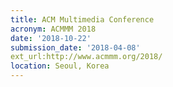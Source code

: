 ```yaml
---
title: ACM Multimedia Conference
acronym: ACMMM 2018
date: '2018-10-22'
submission_date: '2018-04-08'
ext_url:http://www.acmmm.org/2018/
location: Seoul, Korea
---
```

